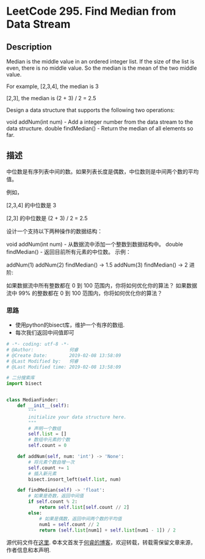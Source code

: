 # LeetCode 295. Find Median from Data Stream

## Description

Median is the middle value in an ordered integer list. If the size of the list is even, there is no middle value. So the median is the mean of the two middle value.

For example,
\[2,3,4], the median is 3

\[2,3], the median is (2 + 3) / 2 = 2.5

Design a data structure that supports the following two operations:

void addNum(int num) - Add a integer number from the data stream to the data structure.
double findMedian() - Return the median of all elements so far.

## 描述

中位数是有序列表中间的数。如果列表长度是偶数，中位数则是中间两个数的平均值。

例如，

\[2,3,4] 的中位数是 3

\[2,3] 的中位数是 (2 + 3) / 2 = 2.5

设计一个支持以下两种操作的数据结构：

void addNum(int num) - 从数据流中添加一个整数到数据结构中。
double findMedian() - 返回目前所有元素的中位数。
示例：

addNum(1)
addNum(2)
findMedian() -> 1.5
addNum(3) 
findMedian() -> 2
进阶:

如果数据流中所有整数都在 0 到 100 范围内，你将如何优化你的算法？
如果数据流中 99% 的整数都在 0 到 100 范围内，你将如何优化你的算法？

### 思路

* 使用python的bisect库，维护一个有序的数组.
* 每次我们返回中间值即可

```py
# -*- coding: utf-8 -*-
# @Author:             何睿
# @Create Date:        2019-02-08 13:58:09
# @Last Modified by:   何睿
# @Last Modified time: 2019-02-08 13:58:09

# 二分搜索库
import bisect


class MedianFinder:
    def __init__(self):
        """
        initialize your data structure here.
        """
        # 声明一个数组
        self.list = []
        # 数组中元素的个数
        self.count = 0

    def addNum(self, num: 'int') -> 'None':
        # 将元素个数自增一次
        self.count += 1
        # 插入新元素
        bisect.insort_left(self.list, num)

    def findMedian(self) -> 'float':
        # 如果是奇数，返回中间值
        if self.count % 2:
            return self.list[self.count // 2]
        else:
            # 如果是偶数，返回中间两个数的平均值
            num1 = self.count // 2
            return (self.list[num1] + self.list[num1 - 1]) / 2
```
源代码文件在[这里](https://github.com/ruicore/Algorithm/blob/master/Leetcode/2019-02-08-295-Find-Median-from-Data-Stream.py).
©本文首发于[何睿的博客](https://www.ruicore.cn/leetcode-295-find-median-from-data-stream/)，欢迎转载，转载需保留文章来源，作者信息和本声明.
